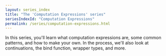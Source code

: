 ```yaml
---
layout: series_index
title: "The 'Computation Expressions' series"
seriesIndexId: "Computation Expressions"
permalink: /series/computation-expressions.html
---
```


In this series, you'll learn what computation expressions are, some common patterns, and how to make your own. In the process, we'll also look at continuations, the bind function, wrapper types, and more.


